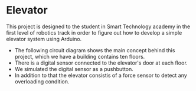 # Elevator
This project is designed to the student in Smart Technology academy in the first level of robotics track in order to figure out how to develop a simple elevator system using Arduino.

- The following circuit diagram shows the main concept behind this project, which we have a building contains ten floors.
- There is a digital sensor connected to the elevator's door at each floor.
- We simulated the digital sensor as a pushbutton.
- In addition to that the elevator consistis of a force sensor to detect any overloading condition.


[](https://github.com/MAzewail/Elevator/blob/main/Elevator.PNG)
